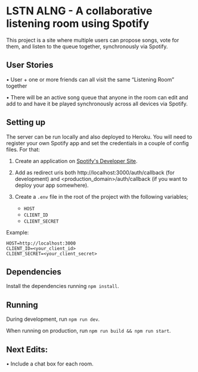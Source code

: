 # LSTN ALNG - A collaborative listening room using Spotify

This project is a site where multiple users can propose songs, vote for them, and listen to the queue together, synchronously via Spotify.

## User Stories

• User + one or more friends can all visit the same “Listening Room” together

• There will be an active song queue that anyone in the room can edit and add to and have it be played synchronously across all devices via Spotify.

## Setting up

The server can be run locally and also deployed to Heroku. You will need to register your own Spotify app and set the credentials in a couple of config files. For that:

1. Create an application on [Spotify's Developer Site](https://developer.spotify.com/my-applications/).

2. Add as redirect uris both http://localhost:3000/auth/callback (for development) and <production_domain>/auth/callback (if you want to deploy your app somewhere).

3. Create a `.env` file in the root of the project with the following variables;

   - `HOST`
   - `CLIENT_ID`
   - `CLIENT_SECRET`

Example:

```
HOST=http://localhost:3000
CLIENT_ID=<your_client_id>
CLIENT_SECRET=<your_client_secret>
```

## Dependencies

Install the dependencies running `npm install`.

## Running

During development, run `npm run dev`.

When running on production, run `npm run build && npm run start`.

## Next Edits:

• Include a chat box for each room.
